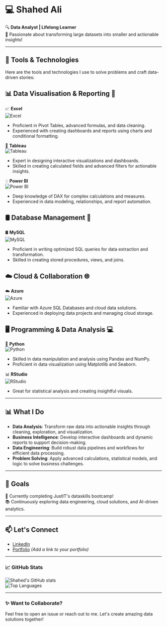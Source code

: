 
# 💻 Shahed Ali 
🔍 **Data Analyst | Lifelong Learner**  
🌟 Passionate about transforming large datasets into smaller and actionable insights!  

---

## 🧰 **Tools & Technologies**
Here are the tools and technologies I use to solve problems and craft data-driven stories:  


## 📊 Data Visualisation & Reporting 🎨
📈  **Excel**  
  ![Excel](https://img.shields.io/badge/Excel-%23339933.svg?style=for-the-badge&logo=microsoft-excel&logoColor=white)  
  - Proficient in Pivot Tables, advanced formulas, and data cleaning.  
  - Experienced with creating dashboards and reports using charts and conditional formatting.  

🎨   **Tableau**  
  ![Tableau](https://img.shields.io/badge/Tableau-%23E97627.svg?style=for-the-badge&logo=tableau&logoColor=white)  
  - Expert in designing interactive visualizations and dashboards.  
  - Skilled in creating calculated fields and advanced filters for actionable insights.  

💡  **Power BI**  
  ![Power BI](https://img.shields.io/badge/Power%20BI-%23F2C811.svg?style=for-the-badge&logo=powerbi&logoColor=black)  
  - Deep knowledge of DAX for complex calculations and measures.  
  - Experienced in data modeling, relationships, and report automation.  

## 🛢️ Database Management 💾
🛢️  **MySQL**  
  ![MySQL](https://img.shields.io/badge/MySQL-%234479A1.svg?style=for-the-badge&logo=mysql&logoColor=white)  
  - Proficient in writing optimized SQL queries for data extraction and transformation.  
  - Skilled in creating stored procedures, views, and joins.
## ☁️ Cloud & Collaboration 🌐

☁️  **Azure**  
  ![Azure](https://img.shields.io/badge/Azure-%230072C6.svg?style=for-the-badge&logo=microsoft-azure&logoColor=white)  
  - Familiar with Azure SQL Databases and cloud data solutions.  
  - Experienced in deploying data projects and managing cloud storage.
## 🖥️ Programming & Data Analysis 💻

🐍  **Python**  
  ![Python](https://img.shields.io/badge/Python-%233776AB.svg?style=for-the-badge&logo=python&logoColor=white)  
  - Skilled in data manipulation and analysis using Pandas and NumPy.  
  - Proficient in data visualization using Matplotlib and Seaborn.

📊 **RStudio**  
![RStudio](https://img.shields.io/badge/RStudio-%2332A1A1.svg?style=for-the-badge&logo=rstudio&logoColor=white)  
- Great for statistical analysis and creating insightful visuals.

---

## 📊 What I Do  
- **Data Analysis**: Transform raw data into actionable insights through cleaning, exploration, and visualization.  
- **Business Intelligence**: Develop interactive dashboards and dynamic reports to support decision-making.  
- **Data Engineering**: Build robust data pipelines and workflows for efficient data processing.  
- **Problem Solving**: Apply advanced calculations, statistical models, and logic to solve business challenges.  

---

## 🌟 Goals  
🚀 Currently completing JustIT's dataskills bootcamp!   
📚 Continuously exploring data engineering, cloud solutions, and AI-driven analytics.  

---

## 📫 Let's Connect  
- [LinkedIn](https://www.linkedin.com/in/shahed-ali-550a3020b/)  
- [Portfolio](#) _(Add a link to your portfolio)_  

---

### 📈 GitHub Stats  
![Shahed's GitHub stats](https://github-readme-stats.vercel.app/api?username=Shahed-02&show_icons=true&theme=radical)  
![Top Languages](https://github-readme-stats.vercel.app/api/top-langs/?username=Shahed-02&layout=compact&theme=radical)  

---

### ✨ Want to Collaborate?  
Feel free to open an issue or reach out to me. Let's create amazing data solutions together!  

